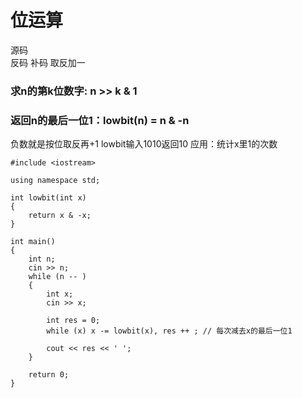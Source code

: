 
# 位运算

源码  
反码 
补码 取反加一


### 求n的第k位数字: n >> k & 1

### 返回n的最后一位1：lowbit(n) = n & -n

负数就是按位取反再+1
lowbit输入1010返回10
应用：统计x里1的次数

```
#include <iostream>

using namespace std;

int lowbit(int x)
{
    return x & -x;
}

int main()
{
    int n;
    cin >> n;
    while (n -- )
    {
        int x;
        cin >> x;
        
        int res = 0;
        while (x) x -= lowbit(x), res ++ ; // 每次减去x的最后一位1
        
        cout << res << ' ';
    }
    
    return 0;
}
```